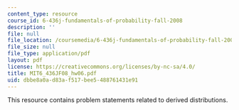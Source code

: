 ```yaml
---
content_type: resource
course_id: 6-436j-fundamentals-of-probability-fall-2008
description: ''
file: null
file_location: /coursemedia/6-436j-fundamentals-of-probability-fall-2008/dbbe8a0ad83af517bee5488761431e91_MIT6_436JF08_hw06.pdf
file_size: null
file_type: application/pdf
layout: pdf
license: https://creativecommons.org/licenses/by-nc-sa/4.0/
title: MIT6_436JF08_hw06.pdf
uid: dbbe8a0a-d83a-f517-bee5-488761431e91
---
```

This resource contains problem statements related to derived distributions.
